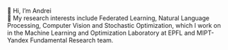 👋 Hi, I’m Andrei <br />
👀 My research interests include Federated Learning, Natural Language Processing, Computer Vision and Stochastic Optimization, which I work on in the Machine Learning and Optimization Laboratory at EPFL and MIPT-Yandex Fundamental Research team. <!--- You may find out more about me here:  -->

<!--- [[Homepage](https://andron00e.github.io)] [[Google Scholar](https://scholar.google.com/citations?user=x1gpHxMAAAAJ&hl=ru)] [[CV](https://andron00e.github.io/uploads/CV.pdf)] [[HuggingFace](https://huggingface.co/Andron00e)]   -->
